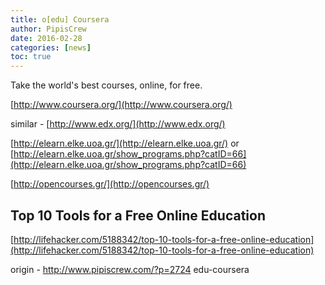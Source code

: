 ```yaml
---
title: o[edu] Coursera
author: PipisCrew
date: 2016-02-28
categories: [news]
toc: true
---
```


Take the world's best courses, online, for free.

[http://www.coursera.org/](http://www.coursera.org/)

similar - [http://www.edx.org/](http://www.edx.org/)

[http://elearn.elke.uoa.gr/](http://elearn.elke.uoa.gr/) or [http://elearn.elke.uoa.gr/show_programs.php?catID=66](http://elearn.elke.uoa.gr/show_programs.php?catID=66)

[http://opencourses.gr/](http://opencourses.gr/)

## Top 10 Tools for a Free Online Education

[http://lifehacker.com/5188342/top-10-tools-for-a-free-online-education](http://lifehacker.com/5188342/top-10-tools-for-a-free-online-education)

origin - http://www.pipiscrew.com/?p=2724 edu-coursera